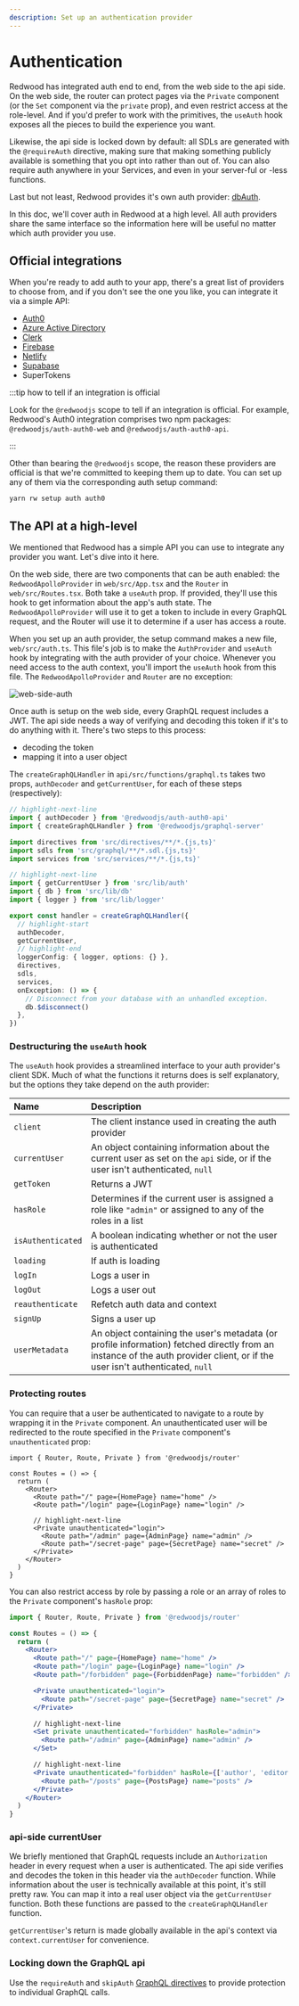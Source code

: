 ```yaml
---
description: Set up an authentication provider
---
```


# Authentication

Redwood has integrated auth end to end, from the web side to the api side.
On the web side, the router can protect pages via the `Private` component (or the `Set` component via the `private` prop), and even restrict access at the role-level.
And if you'd prefer to work with the primitives, the `useAuth` hook exposes all the pieces to build the experience you want.

Likewise, the api side is locked down by default: all SDLs are generated with the `@requireAuth` directive, making sure that making something publicly available is something that you opt into rather than out of.
You can also require auth anywhere in your Services, and even in your server-ful or -less functions.

Last but not least, Redwood provides it's own auth provider: [dbAuth](./auth/dbauth.md).

In this doc, we'll cover auth in Redwood at a high level.
All auth providers share the same interface so the information here will be useful no matter which auth provider you use.

## Official integrations

When you're ready to add auth to your app, there's a great list of providers to choose from, and if you don't see the one you like, you can integrate it via a simple API:

- [Auth0](./auth/auth0.md)
- [Azure Active Directory](./auth/azure.md)
- [Clerk](./auth/clerk.md)
- [Firebase](./auth/firebase.md)
- [Netlify](./auth/netlify.md)
- [Supabase](./auth/supabase.md)
- SuperTokens

:::tip how to tell if an integration is official

Look for the `@redwoodjs` scope to tell if an integration is official.
For example, Redwood's Auth0 integration comprises two npm packages: `@redwoodjs/auth-auth0-web` and `@redwoodjs/auth-auth0-api`.

:::

Other than bearing the `@redwoodjs` scope, the reason these providers are official is that we're committed to keeping them up to date.
You can set up any of them via the corresponding auth setup command:

```
yarn rw setup auth auth0
```

## The API at a high-level

We mentioned that Redwood has a simple API you can use to integrate any provider you want.
Let's dive into it here.

On the web side, there are two components that can be auth enabled: the `RedwoodApolloProvider` in `web/src/App.tsx` and the `Router` in `web/src/Routes.tsx`.
Both take a `useAuth` prop. If provided, they'll use this hook to get information about the app's auth state. The `RedwoodApolloProvider` will use it to get a token to include in every GraphQL request, and the Router will use it to determine if a user has access a route.

When you set up an auth provider, the setup command makes a new file, `web/src/auth.ts`. This file's job is to make the `AuthProvider` and `useAuth` hook by integrating with the auth provider of your choice. Whenever you need access to the auth context, you'll import the `useAuth` hook from this file. The `RedwoodApolloProvider` and `Router` are no exception:

![web-side-auth](https://user-images.githubusercontent.com/32992335/208549951-469617d7-c798-4d9a-8a29-46efe23cca6a.png)

Once auth is setup on the web side, every GraphQL request includes a JWT.
The api side needs a way of verifying and decoding this token if it's to do anything with it.
There's two steps to this process:

- decoding the token
- mapping it into a user object

The `createGraphQLHandler` in `api/src/functions/graphql.ts` takes two props, `authDecoder` and `getCurrentUser`, for each of these steps (respectively):

```ts title="api/src/functions/graphql.ts"
// highlight-next-line
import { authDecoder } from '@redwoodjs/auth-auth0-api'
import { createGraphQLHandler } from '@redwoodjs/graphql-server'

import directives from 'src/directives/**/*.{js,ts}'
import sdls from 'src/graphql/**/*.sdl.{js,ts}'
import services from 'src/services/**/*.{js,ts}'

// highlight-next-line
import { getCurrentUser } from 'src/lib/auth'
import { db } from 'src/lib/db'
import { logger } from 'src/lib/logger'

export const handler = createGraphQLHandler({
  // highlight-start
  authDecoder,
  getCurrentUser,
  // highlight-end
  loggerConfig: { logger, options: {} },
  directives,
  sdls,
  services,
  onException: () => {
    // Disconnect from your database with an unhandled exception.
    db.$disconnect()
  },
})
```

### Destructuring the `useAuth` hook

The `useAuth` hook provides a streamlined interface to your auth provider's client SDK.
Much of what the functions it returns does is self explanatory, but the options they take depend on the auth provider:

| Name              | Description                                                                                                                                                                 |
| :---------------- | :-------------------------------------------------------------------------------------------------------------------------------------------------------------------------- |
| `client`          | The client instance used in creating the auth provider                                                                                                                      |
| `currentUser`     | An object containing information about the current user as set on the `api` side, or if the user isn't authenticated, `null`                                                |
| `getToken`        | Returns a JWT                                                                                                                                                               |
| `hasRole`         | Determines if the current user is assigned a role like `"admin"` or assigned to any of the roles in a list                                                                  |
| `isAuthenticated` | A boolean indicating whether or not the user is authenticated                                                                                                               |
| `loading`         | If auth is loading                                                                                                                                                          |
| `logIn`           | Logs a user in                                                                                                                                                              |
| `logOut`          | Logs a user out                                                                                                                                                             |
| `reauthenticate`  | Refetch auth data and context                                                                                                                                               |
| `signUp`          | Signs a user up                                                                                                                                                             |
| `userMetadata`    | An object containing the user's metadata (or profile information) fetched directly from an instance of the auth provider client, or if the user isn't authenticated, `null` |

### Protecting routes

You can require that a user be authenticated to navigate to a route by wrapping it in the `Private` component.
An unauthenticated user will be redirected to the route specified in the `Private` component's `unauthenticated` prop:

```tsx
import { Router, Route, Private } from '@redwoodjs/router'

const Routes = () => {
  return (
    <Router>
      <Route path="/" page={HomePage} name="home" />
      <Route path="/login" page={LoginPage} name="login" />

      // highlight-next-line
      <Private unauthenticated="login">
        <Route path="/admin" page={AdminPage} name="admin" />
        <Route path="/secret-page" page={SecretPage} name="secret" />
      </Private>
    </Router>
  )
}
```

You can also restrict access by role by passing a role or an array of roles to the `Private` component's `hasRole` prop:

```jsx
import { Router, Route, Private } from '@redwoodjs/router'

const Routes = () => {
  return (
    <Router>
      <Route path="/" page={HomePage} name="home" />
      <Route path="/login" page={LoginPage} name="login" />
      <Route path="/forbidden" page={ForbiddenPage} name="forbidden" />

      <Private unauthenticated="login">
        <Route path="/secret-page" page={SecretPage} name="secret" />
      </Private>

      // highlight-next-line
      <Set private unauthenticated="forbidden" hasRole="admin">
        <Route path="/admin" page={AdminPage} name="admin" />
      </Set>

      // highlight-next-line
      <Private unauthenticated="forbidden" hasRole={['author', 'editor']}>
        <Route path="/posts" page={PostsPage} name="posts" />
      </Private>
    </Router>
  )
}
```

### api-side currentUser

We briefly mentioned that GraphQL requests include an `Authorization` header in every request when a user is authenticated.
The api side verifies and decodes the token in this header via the `authDecoder` function.
While information about the user is technically available at this point, it's still pretty raw.
You can map it into a real user object via the `getCurrentUser` function.
Both these functions are passed to the `createGraphQLHandler` function.

`getCurrentUser`'s return is made globally available in the api's context via `context.currentUser` for convenience.

### Locking down the GraphQL api

Use the `requireAuth` and `skipAuth` [GraphQL directives](directives#secure-by-default-with-built-in-directives) to provide protection to individual GraphQL calls.
